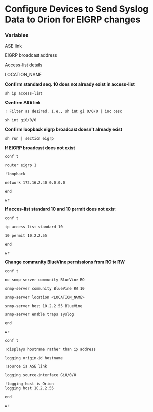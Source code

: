 # Configure Devices to Send Syslog Data to Orion for EIGRP changes
### Variables
ASE link

EIGRP broadcast address

Access-list details

LOCATION_NAME

**Confirm standard seq. 10 does not already exist in access-list**
```
sh ip access-list
```

**Confirm ASE link**

```
! Filter as desired. I.e., sh int gi 0/0/0 | inc desc

sh int gi0/0/0
```

**Confirm loopback eigrp broadcast doesn't already exist**

```
sh run | section eigrp
```

**If EIGRP broadcast does not exist**

```
conf t

router eigrp 1

!loopback

network 172.16.2.40 0.0.0.0

end

wr
```

**If acces-list standard 10 and 10 permit does not exist**

```
conf t

ip access-list standard 10

10 permit 10.2.2.55

end

wr
```

**Change community BlueVine permissions from RO to RW**

```
conf t

no snmp-server community BlueVine RO

snmp-server community BlueVine RW 10

snmp-server location <LOCATION_NAME>

snmp-server host 10.2.2.55 BlueVine

snmp-server enable traps syslog

end

wr

conf t

!displays hostname rather than ip address

logging origin-id hostname

!source is ASE link

logging source-interface Gi0/0/0

!logging host is Orion
logging host 10.2.2.55

end

wr
```
